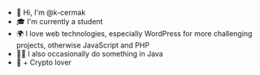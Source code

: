 - 👋 Hi, I'm @k-cermak
- 🎓 I'm currently a student
- 🌍 I love web technologies, especially WordPress for more challenging projects, otherwise JavaScript and PHP
- 💁‍♂️ I also occasionally do something in Java
- 🥰 + Crypto lover

